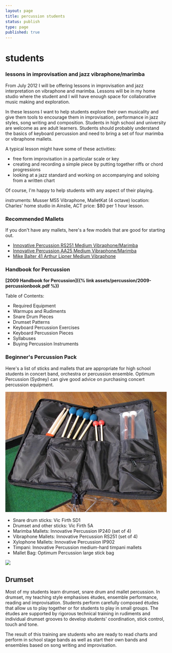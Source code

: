 ```yaml
---
layout: page
title: percussion students
status: publish
type: page
published: true
---
```


# students

### lessons in improvisation and jazz vibraphone/marimba 

From July 2012 I will be offering lessons in improvisation and jazz
interpretation on vibraphone and marimba. Lessons will be in my home
studio where the student and I will have enough space for collaborative
music making and exploration.

In these lessons I want to help students explore their own musicality
and give them tools to encourage them in improvisation, performance in
jazz styles, song writing and composition. Students in high school and
university are welcome as are adult learners. Students should probably
understand the basics of keyboard percussion and need to bring a set of
four marimba or vibraphone mallets.

A typical lesson might have some of these activities:

-   free form improvisation in a particular scale or key
-   creating and recording a simple piece by putting together riffs or
    chord progressions
-   looking at a jazz standard and working on accompanying and soloing
    from a written chart

Of course, I'm happy to help students with any aspect of their playing.

instruments: Musser M55 Vibraphone, MalletKat (4 octave) location:
Charles' home studio in Ainslie, ACT price: $80 per 1 hour lesson.

### Recommended Mallets

If you don't have any mallets, here's a few models that are good for
starting out.

-   [Innovative Percussion RS251 Medium Vibraphone/Marimba]()
-   [Innovative Percussion AA25 Medium Vibraphone/Marimba]()
-   [Mike Balter 41 Arthur Lipner Medium Vibraphone]()

### Handbook for Percussion

**[2009 Handbook for Percussion]({% link assets/percussion/2009-percussionbook.pdf %})**

Table of Contents:

-   Required Equipment
-   Warmups and Rudiments
-   Snare Drum Pieces
-   Drumset Patterns
-   Keyboard Percussion Exercises
-   Keyboard Percussion Pieces
-   Syllabuses
-   Buying Percussion Instruments

### Beginner's Percussion Pack

Here's a list of sticks and mallets that are appropriate for high school
students in concert band, orchestra or percussion ensemble. Optimum
Percussion (Sydney) can give good
advice on purchasing concert percussion equipment.

![](/assets/teaching/students1.jpg)

-   Snare drum sticks: Vic Firth SD1
-   Drumset and other sticks: Vic Firth 5A
-   Marimba Mallets: Innovative Percussion IP240 (set of 4)
-   Vibraphone Mallets: Innovative Percussion RS251 (set of 4)
-   Xylophone Mallets: Innovative Percussion IP902
-   Timpani: Innovative Percussion medium-hard timpani mallets
-   Mallet Bag: Optimum Percussion large stick bag

![](/squarespace_images/static_500baf96c4aa540325612fa5_t_50d053c6e4b0f1603a048cb2_1355830215972_charlesdrums.jpg_)

## Drumset

Most of my students learn drumset, snare drum and mallet percussion. In
drumset, my teaching style emphasises études, ensemble performance,
reading and improvisation. Students perform carefully composed études
that allow us to play together or for students to play in small groups.
The études are supported by rigorous technical training in rudiments and
individual drumset grooves to develop students\' coordination, stick
control, touch and tone.

The result of this training are students who are ready to read charts
and perform in school stage bands as well as start their own bands and
ensembles based on song writing and improvisation.
